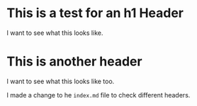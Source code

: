 # This is a test for an h1 Header
I want to see what this looks like.
# This is another header
I want to see what this looks like too.

I made a change to he `index.md` file to check different headers.
